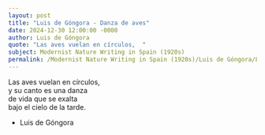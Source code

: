 ```yaml
---
layout: post
title: "Luis de Góngora - Danza de aves"
date: 2024-12-30 12:00:00 -0000
author: Luis de Góngora
quote: "Las aves vuelan en círculos,  "
subject: Modernist Nature Writing in Spain (1920s)
permalink: /Modernist Nature Writing in Spain (1920s)/Luis de Góngora/Luis de Góngora - Danza de aves
---
```


Las aves vuelan en círculos,  
y su canto es una danza  
de vida que se exalta  
bajo el cielo de la tarde.

- Luis de Góngora
